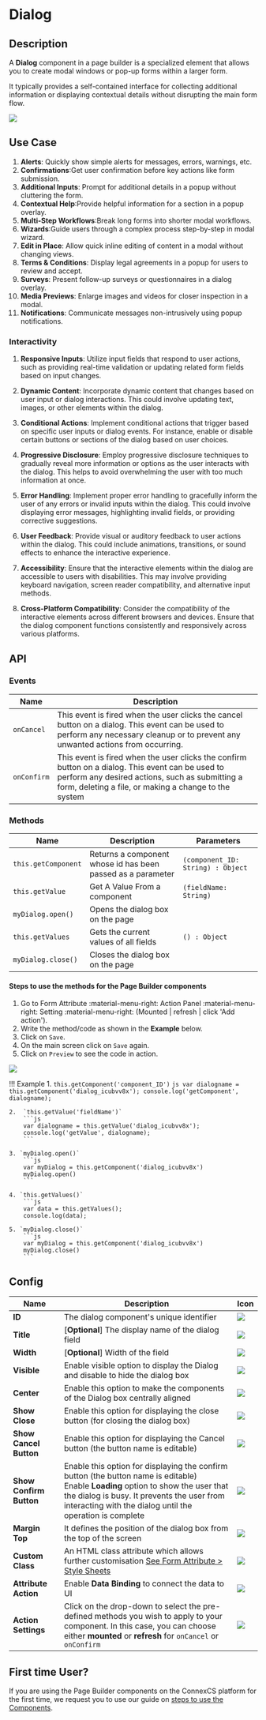 # Dialog

## Description

A **Dialog** component in a page builder is a specialized element that allows you to create modal windows or pop-up forms within a larger form.

It typically provides a self-contained interface for collecting additional information or displaying contextual details without disrupting the main form flow.

<img src= "/apps/components/img/dialog.png">

## Use Case

1. **Alerts**: Quickly show simple alerts for messages, errors, warnings, etc.
2. **Confirmations**:Get user confirmation before key actions like form submission.
3. **Additional Inputs**: Prompt for additional details in a popup without cluttering the form.
4. **Contextual Help**:Provide helpful information for a section in a popup overlay.
5. **Multi-Step Workflows**:Break long forms into shorter modal workflows.
6. **Wizards**:Guide users through a complex process step-by-step in modal wizard.
7. **Edit in Place**: Allow quick inline editing of content in a modal without changing views.
8. **Terms & Conditions**: Display legal agreements in a popup for users to review and accept.
9. **Surveys**: Present follow-up surveys or questionnaires in a dialog overlay.
10. **Media Previews**: Enlarge images and videos for closer inspection in a modal.
11. **Notifications**: Communicate messages non-intrusively using popup notifications.

### Interactivity

1. **Responsive Inputs**: Utilize input fields that respond to user actions, such as providing real-time validation or updating related form fields based on input changes.

2. **Dynamic Content**: Incorporate dynamic content that changes based on user input or dialog interactions. This could involve updating text, images, or other elements within the dialog.

3. **Conditional Actions**: Implement conditional actions that trigger based on specific user inputs or dialog events. For instance, enable or disable certain buttons or sections of the dialog based on user choices.

4. **Progressive Disclosure**: Employ progressive disclosure techniques to gradually reveal more information or options as the user interacts with the dialog. This helps to avoid overwhelming the user with too much information at once.

5. **Error Handling**: Implement proper error handling to gracefully inform the user of any errors or invalid inputs within the dialog. This could involve displaying error messages, highlighting invalid fields, or providing corrective suggestions.

6. **User Feedback**: Provide visual or auditory feedback to user actions within the dialog. This could include animations, transitions, or sound effects to enhance the interactive experience.

7. **Accessibility**: Ensure that the interactive elements within the dialog are accessible to users with disabilities. This may involve providing keyboard navigation, screen reader compatibility, and alternative input methods.

8. **Cross-Platform Compatibility**: Consider the compatibility of the interactive elements across different browsers and devices. Ensure that the dialog component functions consistently and responsively across various platforms.

## API

### Events

| **Name**| **Description**|
|---------|----------------|
|`onCancel`| This event is fired when the user clicks the cancel button on a dialog. This event can be used to perform any necessary cleanup or to prevent any unwanted actions from occurring.|
|`onConfirm`| This event is fired when the user clicks the confirm button on a dialog. This event can be used to perform any desired actions, such as submitting a form, deleting a file, or making a change to the system|

### Methods

| **Name**| **Description**|**Parameters**|
|---------|----------------|--------------|
|`this.getComponent`|Returns a component whose id has been passed as a parameter|`(component_ID: String) : Object`|
|`this.getValue`|Get A Value From a component|`(fieldName: String)`|
|`myDialog.open()`|Opens the dialog box on the page|
|`this.getValues`|Gets the current values of all fields|`() : Object`|
|`myDialog.close()`|Closes the dialog box on the page|

#### Steps to use the methods for the Page Builder components

1. Go to Form Attribute :material-menu-right: Action Panel :material-menu-right: Setting :material-menu-right: (Mounted | refresh | click 'Add action').
2. Write the method/code as shown in the **Example** below.
3. Click on `Save`.
4. On the main screen click on `Save` again.
5. Click on `Preview` to see the code in action.
<img src= "/apps/components/img/dialog2.png">

!!! Example
    1. `this.getComponent('component_ID')`
        ```js
        var dialogname = this.getComponent('dialog_icubvv8x');
        console.log('getComponent', dialogname);
        ```

    2.  `this.getValue('fieldName')`
        ```js
        var dialogname = this.getValue('dialog_icubvv8x');
        console.log('getValue', dialogname);
        ```
    
    3. `myDialog.open()`
        ```js
        var myDialog = this.getComponent('dialog_icubvv8x')
        myDialog.open()
        ```
        
    4. `this.getValues()`
        ```js
        var data = this.getValues();
        console.log(data);
    
    5. `myDialog.close()`
        ```js
        var myDialog = this.getComponent('dialog_icubvv8x')
        myDialog.close()
        ```

## Config

| **Name**|**Description**|**Icon**|
|---------|---------------|--------|
|**ID**| The dialog component's unique identifier|<img src= "/apps/components/img/input_id.png">|
|**Title**| [**Optional**] The display name of the dialog field|<img src= "/apps/components/img/alert_title.png">|
|**Width**| [**Optional**] Width of the field|<img src= "/apps/components/img/input_width.png">|
|**Visible**|Enable visible option to display the Dialog and disable to hide the dialog box|<img src= "/apps/components/img/dialog_visible.png">|
|**Center**| Enable this option to make the components of the Dialog box centrally aligned|<img src= "/apps/components/img/dialog_center.png">|
|**Show Close**| Enable this option for displaying the close button (for closing the dialog box)|<img src= "/apps/components/img/dialog_showclose.png">|
|**Show Cancel Button**| Enable this option for displaying the Cancel button (the button name is editable)|<img src= "/apps/components/img/dialog_showcancelbuttonpng.png">|
|**Show Confirm Button**| Enable this option for displaying the confirm button (the button name is editable)<br>Enable **Loading** option to show the user that the dialog is busy. It prevents the user from interacting with the dialog until the operation is complete|<img src= "/apps/components/img/dialog_showconfirmbutton.png">|
|**Margin Top**|It defines the position of the dialog box from the top of the screen|<img src= "/apps/components/img/dialog_magintop.png">|
|**Custom Class**| An HTML class attribute which allows further customisation [See Form Attribute > Style Sheets](https://docs.connexcs.com/apps/page-builder/#form-attribute)|<img src= "/apps/components/img/input_customclass.png">|
|**Attribute Action**|Enable **Data Binding** to connect the data to UI|<img src= "/apps/components/img/dialog_attributeaction.png">|
|**Action Settings**|Click on the drop-down to select the pre-defined methods you wish to apply to your component. In this case, you can choose either **mounted** or **refresh** for `onCancel` or `onConfirm`|<img src= "/apps/components/img/dialog_ac.png">|

## First time User?

If you are using the Page Builder components on the ConnexCS platform for the first time, we request you to use our guide on <a href="https://docs.connexcs.com/apps/page-builder/#steps-to-use-components-in-the-page-builder" target="_blank">steps to use the Components</a>.
